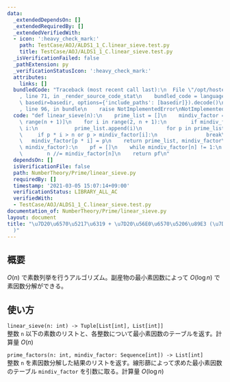 ```yaml
---
data:
  _extendedDependsOn: []
  _extendedRequiredBy: []
  _extendedVerifiedWith:
  - icon: ':heavy_check_mark:'
    path: TestCase/AOJ/ALDS1_1_C.linear_sieve.test.py
    title: TestCase/AOJ/ALDS1_1_C.linear_sieve.test.py
  _isVerificationFailed: false
  _pathExtension: py
  _verificationStatusIcon: ':heavy_check_mark:'
  attributes:
    links: []
  bundledCode: "Traceback (most recent call last):\n  File \"/opt/hostedtoolcache/Python/3.9.6/x64/lib/python3.9/site-packages/onlinejudge_verify/documentation/build.py\"\
    , line 71, in _render_source_code_stat\n    bundled_code = language.bundle(stat.path,\
    \ basedir=basedir, options={'include_paths': [basedir]}).decode()\n  File \"/opt/hostedtoolcache/Python/3.9.6/x64/lib/python3.9/site-packages/onlinejudge_verify/languages/python.py\"\
    , line 96, in bundle\n    raise NotImplementedError\nNotImplementedError\n"
  code: "def linear_sieve(n):\n    prime_list = []\n    mindiv_factor = [i for i in\
    \ range(n + 1)]\n    for i in range(2, n + 1):\n        if mindiv_factor[i] ==\
    \ i:\n            prime_list.append(i)\n        for p in prime_list:\n       \
    \     if p * i > n or p > mindiv_factor[i]:\n                break\n         \
    \   mindiv_factor[p * i] = p\n    return prime_list, mindiv_factor\n\n\ndef prime_factors(n,\
    \ mindiv_factor):\n    pf = []\n    while mindiv_factor[n] != 1:\n        pf.append(mindiv_factor[n])\n\
    \        n //= mindiv_factor[n]\n    return pf\n"
  dependsOn: []
  isVerificationFile: false
  path: NumberTheory/Prime/linear_sieve.py
  requiredBy: []
  timestamp: '2021-03-05 15:07:14+09:00'
  verificationStatus: LIBRARY_ALL_AC
  verifiedWith:
  - TestCase/AOJ/ALDS1_1_C.linear_sieve.test.py
documentation_of: NumberTheory/Prime/linear_sieve.py
layout: document
title: "\u7D20\u6570\u5217\u6319 + \u7D20\u56E0\u6570\u5206\u89E3 (\u7DDA\u5F62\u7BE9\
  )"
---
```


## 概要
$O(n)$ で素数列挙を行うアルゴリズム。副産物の最小素因数によって $O(\log n)$ で素因数分解ができる。

## 使い方
`linear_sieve(n: int) -> Tuple[List[int], List[int]]`  
整数 `n` 以下の素数のリストと、各整数について最小素因数のテーブルを返す。計算量 $O(n)$

`prime_factors(n: int, mindiv_factor: Sequence[int]) -> List[int]`  
整数 `n` を素因数分解した結果のリストを返す。線形篩によって求めた最小素因数のテーブル `mindiv_factor` を引数に取る。計算量 $O(\log n)$
